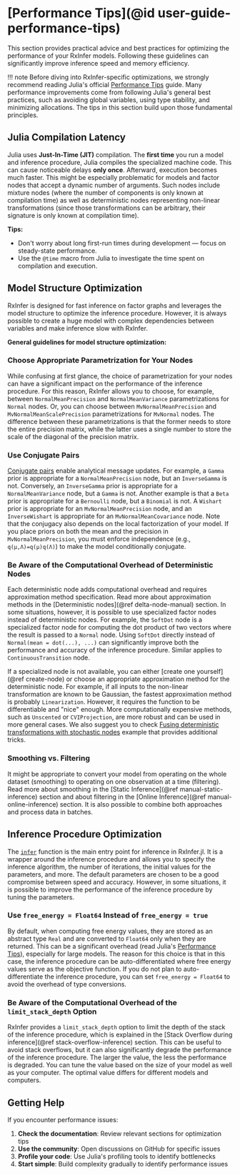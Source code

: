# [Performance Tips](@id user-guide-performance-tips)

This section provides practical advice and best practices for optimizing the performance of your RxInfer models. Following these guidelines can significantly improve inference speed and memory efficiency.

!!! note 
    Before diving into RxInfer-specific optimizations, we strongly recommend reading Julia's official [Performance Tips](https://docs.julialang.org/en/v1/manual/performance-tips/) guide. Many performance improvements come from following Julia's general best practices, such as avoiding global variables, using type stability, and minimizing allocations. The tips in this section build upon those fundamental principles.

## Julia Compilation Latency

Julia uses **Just-In-Time (JIT)** compilation. The **first time** you run a model and inference procedure, Julia compiles the specialized machine code. This can cause noticeable delays **only once**. Afterward, execution becomes much faster. This might be especially problematic for models and factor nodes that accept a dynamic number of arguments. Such nodes include mixture nodes (where the number of components is only known at compilation time) as well as deterministic nodes representing non-linear transformations (since those transformations can be arbitrary, their signature is only known at compilation time).

**Tips:** 
- Don't worry about long first-run times during development — focus on steady-state performance.
- Use the `@time` macro from Julia to investigate the time spent on compilation and execution.

## Model Structure Optimization

RxInfer is designed for fast inference on factor graphs and leverages the model structure to optimize the inference procedure. However, it is always possible to create a huge model with complex dependencies between variables and make inference slow with RxInfer. 

**General guidelines for model structure optimization:**

### Choose Appropriate Parametrization for Your Nodes

While confusing at first glance, the choice of parametrization for your nodes can have a significant impact on the performance of the inference procedure. For this reason, RxInfer allows you to choose, for example, between `NormalMeanPrecision` and `NormalMeanVariance` parametrizations for `Normal` nodes. Or, you can choose between `MvNormalMeanPrecision` and `MvNormalMeanScalePrecision` parametrizations for `MvNormal` nodes. The difference between these parametrizations is that the former needs to store the entire precision matrix, while the latter uses a single number to store the scale of the diagonal of the precision matrix.

### Use Conjugate Pairs

[Conjugate pairs](https://en.wikipedia.org/wiki/Conjugate_prior) enable analytical message updates. For example, a `Gamma` prior is appropriate for a `NormalMeanPrecision` node, but an `InverseGamma` is not. Conversely, an `InverseGamma` prior is appropriate for a `NormalMeanVariance` node, but a `Gamma` is not. Another example is that a `Beta` prior is appropriate for a `Bernoulli` node, but a `Binomial` is not. A `Wishart` prior is appropriate for an `MvNormalMeanPrecision` node, and an `InverseWishart` is appropriate for an `MvNormalMeanCovariance` node.  Note that the conjugacy also depends on the local factorization of your model. If you place priors on both the mean and the precision in `MvNormalMeanPrecision`, you must enforce independence (e.g., `q(μ,Λ)=q(μ)q(Λ)`) to make the model conditionally conjugate.
### Be Aware of the Computational Overhead of Deterministic Nodes

Each deterministic node adds computational overhead and requires approximation method specification. Read more about approximation methods in the [Deterministic nodes](@ref delta-node-manual) section. In some situations, however, it is possible to use specialized factor nodes instead of deterministic nodes. For example, the `SoftDot` node is a specialized factor node for computing the dot product of two vectors where the result is passed to a `Normal` node. Using `SoftDot` directly instead of `Normal(mean = dot(...), ...)` can significantly improve both the performance and accuracy of the inference procedure. Similar applies to `ContinuousTransition` node.

If a specialized node is not available, you can either [create one yourself](@ref create-node) or choose an appropriate approximation method for the deterministic node. For example, if all inputs to the non-linear transformation are known to be Gaussian, the fastest approximation method is probably `Linearization`. However, it requires the function to be differentiable and "nice" enough. More computationally expensive methods, such as `Unscented` or `CVIProjection`, are more robust and can be used in more general cases. We also suggest you to check [Fusing deterministic transformations with stochastic nodes](https://docs.rxinfer.com/stable/manuals/inference/undefinedrules/#inference-undefinedrules-fusedelta) example that provides additional tricks.

### Smoothing vs. Filtering

It might be appropriate to convert your model from operating on the whole dataset (smoothing) to operating on one observation at a time (filtering). Read more about smoothing in the [Static Inference](@ref manual-static-inference) section and about filtering in the [Online Inference](@ref manual-online-inference) section. It is also possible to combine both approaches and process data in batches.

## Inference Procedure Optimization

The [`infer`](@ref) function is the main entry point for inference in RxInfer.jl. It is a wrapper around the inference procedure and allows you to specify the inference algorithm, the number of iterations, the initial values for the parameters, and more. The default parameters are chosen to be a good compromise between speed and accuracy. However, in some situations, it is possible to improve the performance of the inference procedure by tuning the parameters.

### Use `free_energy = Float64` Instead of `free_energy = true`

By default, when computing free energy values, they are stored as an abstract type `Real` and are converted to `Float64` only when they are returned. This can be a significant overhead (read Julia's [Performance Tips](https://docs.julialang.org/en/v1/manual/performance-tips/#Avoid-unnecessary-type-conversions)), especially for large models. The reason for this choice is that in this case, the inference procedure can be auto-differentiated where free energy values serve as the objective function. If you do not plan to auto-differentiate the inference procedure, you can set `free_energy = Float64` to avoid the overhead of type conversions.

### Be Aware of the Computational Overhead of the `limit_stack_depth` Option

RxInfer provides a `limit_stack_depth` option to limit the depth of the stack of the inference procedure, which is explained in the [Stack Overflow during inference](@ref stack-overflow-inference) section. This can be useful to avoid stack overflows, but it can also significantly degrade the performance of the inference procedure. The larger the value, the less the performance is degraded. You can tune the value based on the size of your model as well as your computer. The optimal value differs for different models and computers.

## Getting Help

If you encounter performance issues:

1. **Check the documentation**: Review relevant sections for optimization tips
2. **Use the community**: Open discussions on GitHub for specific issues
3. **Profile your code**: Use Julia's profiling tools to identify bottlenecks
4. **Start simple**: Build complexity gradually to identify performance issues
